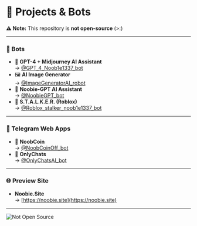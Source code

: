 # 🚀 Projects & Bots

**⚠️ Note:** This repository is **not open-source** (>:)

---

### 🤖 Bots
- 💓 **GPT-4 + Midjourney AI Assistant**  
  → [@GPT_4_Noob1e1337_bot](https://t.me/GPT_4_Noob1e1337_bot)
- 🖼️ **AI Image Generator**  
  → [@ImageGeneratorAI_robot](https://t.me/ImageGeneratorAI_robot)
- 🤖 **Noobie-GPT AI Assistant**  
  → [@NoobieGPT_bot](https://t.me/NoobieGPT_bot)
- 🤖 **S.T.A.L.K.E.R. (Roblox)**  
  → [@Roblox_stalker_noob1e1337_bot](https://t.me/roblox_stalker_noob1e1337_bot)
---

### 📱 Telegram Web Apps
- 👾 **NoobCoin**  
  → [@NoobCoinOff_bot](https://t.me/NoobCoinOff_bot)
- 👾 **OnlyChats**  
  → [@OnlyChatsAI_bot](https://t.me/OnlyChatsAI_bot)
---

### 🌐 Preview Site
- **Noobie.Site**  
  → [https://noobie.site](https://noobie.site)

---

![Not Open Source](https://img.shields.io/badge/%E2%9A%A0%EF%B8%8F-Not%20OpenSource-red?style=flat)
